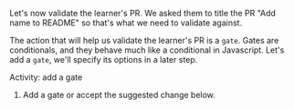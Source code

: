 Let's now validate the learner's PR. We asked them to title the PR "Add name to README" so that's what we need to validate against.

The action that will help us validate the learner's PR is a `gate`. Gates are conditionals, and they behave much like a conditional in Javascript. Let's add a `gate`, we'll specify its options in a later step.

Activity: add a gate

1. Add a gate or accept the suggested change below. 